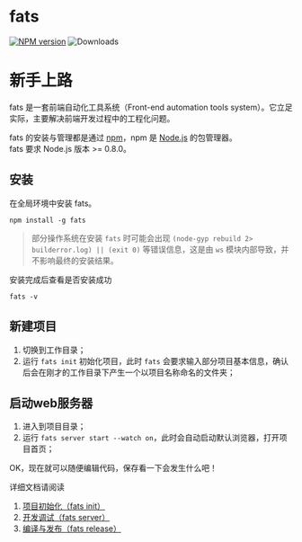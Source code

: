 # fats

[![NPM version](https://badge.fury.io/js/fats.svg)](http://badge.fury.io/js/fats)
![Downloads](http://img.shields.io/npm/dm/fats.svg)

# 新手上路

fats 是一套前端自动化工具系统（Front-end automation tools system）。它立足实际，主要解决前端开发过程中的工程化问题。

fats 的安装与管理都是通过 [npm](https://npmjs.org)，npm 是 [Node.js](http://nodejs.org) 的包管理器。    
fats 要求 Node.js 版本 >= 0.8.0。

## 安装
在全局环境中安装 fats。

	npm install -g fats

> 部分操作系统在安装 `fats` 时可能会出现 `(node-gyp rebuild 2> builderror.log) || (exit 0)` 等错误信息，这是由 `ws` 模块内部导致，并不影响最终的安装结果。

安装完成后查看是否安装成功

	fats -v

## 新建项目

1. 切换到工作目录；
2. 运行 `fats init` 初始化项目，此时 `fats` 会要求输入部分项目基本信息，确认后会在刚才的工作目录下产生一个以项目名称命名的文件夹；

## 启动web服务器

1. 进入到项目目录；
2. 运行 `fats server start --watch on`，此时会自动启动默认浏览器，打开项目首页；

OK，现在就可以随便编辑代码，保存看一下会发生什么吧！  

详细文档请阅读

1. [项目初始化（fats init）](./fats-init.md)
2. [开发调试（fats server）](./fats-server.md)
3. [编译与发布（fats release）](./fats-release.md)
